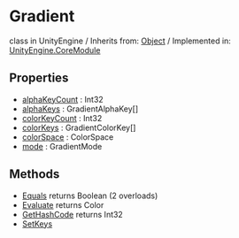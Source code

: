 # Gradient
class in UnityEngine
 / Inherits from: <a href="https://docs.unity3d.com/6000.2/Documentation/ScriptReference/Object.html">Object</a> / Implemented in: <a href="https://docs.unity3d.com/6000.2/Documentation/ScriptReference/UnityEngine.CoreModule.html">UnityEngine.CoreModule</a>

## Properties
- <a href="https://docs.unity3d.com/6000.2/Documentation/ScriptReference/Gradient-alphaKeyCount.html">alphaKeyCount</a> : Int32
- <a href="https://docs.unity3d.com/6000.2/Documentation/ScriptReference/Gradient-alphaKeys.html">alphaKeys</a> : GradientAlphaKey[]
- <a href="https://docs.unity3d.com/6000.2/Documentation/ScriptReference/Gradient-colorKeyCount.html">colorKeyCount</a> : Int32
- <a href="https://docs.unity3d.com/6000.2/Documentation/ScriptReference/Gradient-colorKeys.html">colorKeys</a> : GradientColorKey[]
- <a href="https://docs.unity3d.com/6000.2/Documentation/ScriptReference/Gradient-colorSpace.html">colorSpace</a> : ColorSpace
- <a href="https://docs.unity3d.com/6000.2/Documentation/ScriptReference/Gradient-mode.html">mode</a> : GradientMode

## Methods
- <a href="https://docs.unity3d.com/6000.2/Documentation/ScriptReference/Gradient.Equals.html">Equals</a> returns Boolean (2 overloads)
- <a href="https://docs.unity3d.com/6000.2/Documentation/ScriptReference/Gradient.Evaluate.html">Evaluate</a> returns Color
- <a href="https://docs.unity3d.com/6000.2/Documentation/ScriptReference/Gradient.GetHashCode.html">GetHashCode</a> returns Int32
- <a href="https://docs.unity3d.com/6000.2/Documentation/ScriptReference/Gradient.SetKeys.html">SetKeys</a>
